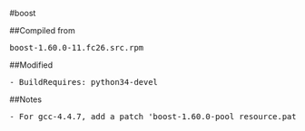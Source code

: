 #boost

##Compiled from
<pre>boost-1.60.0-11.fc26.src.rpm</pre>

##Modified
<pre>
- BuildRequires: python34-devel
</pre>

##Notes
<pre>
- For gcc-4.4.7, add a patch 'boost-1.60.0-pool_resource.patch'
</pre>
